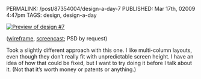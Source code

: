 PERMALINK: /post/87354004/design-a-day-7
PUBLISHED: Mar 17th, 02009 4:47pm
TAGS: design, design-a-day

[![Preview of design #7][img]][fl]

 [fl]: http://flickr.com/photos/stilist/3363863498/
 [img]: http://farm4.static.flickr.com/3474/3363863498_9e07a8c90a.jpg

([wireframe][wf], [screencast][sc]; <abbr class='smallcaps'>PSD</abbr> by
request)

 [sc]: http://flickr.com/photos/stilist/3363863502/
 [wf]: http://flickr.com/photos/stilist/3363863500/

Took a slightly different approach with this one. I like multi-column layouts,
even though they don’t really fit with unpredictable screen height. I have an
idea of how that could be fixed, but I want to try doing it before I talk about
it. (Not that it’s worth money or patents or anything.)
